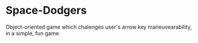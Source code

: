# Space-Dodgers
Object-oriented game which chalenges user's arrow key maneuvearability, in a simple, fun game.
